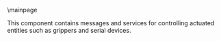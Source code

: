 \mainpage

This component contains messages and services for controlling actuated entities such as grippers and serial devices.
